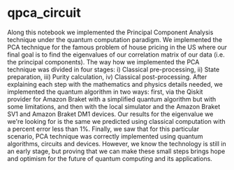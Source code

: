 # qpca_circuit

Along this notebook we implemented the Principal Component Analysis technique under the quantum computation paradigm. We implemented the PCA technique for the famous problem of house pricing in the US where our final goal is to find the eigenvalues of our correlation matrix of our data (i.e. the principal components). The way how we implemented the PCA technique was divided in four stages: i) Classical pre-processing, ii) State preparation, iii) Purity calculation, iv) Classical post-processing. After explaining each step with the mathematics and physics details needed, we implemented the quantum algorithm in two ways: first, via the Qiskit provider for Amazon Braket with a simplified quantum algorithm but with some limitations, and then with the local simulator and the Amazon Braket SV1 and Amazon Braket DM1 devices. Our results for the eigenvalue we we're looking for is the same we predicted using classical computation with a percent error less than 1%. Finally, we saw that for this particular scenario, PCA technique was correctly implemented using quantum algorithms, circuits and devices. However, we know the technology is still in an early stage, but proving that we can make these small steps brings hope and optimism for the future of quantum computing and its applications.
